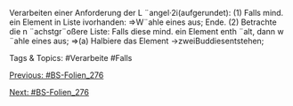 Verarbeiten einer Anforderung der L ¨angel·2i(aufgerundet):
(1) Falls mind. ein Element in Liste ivorhanden:
⇒W¨ahle eines aus; Ende.
(2) Betrachte die n ¨achstgr¨oßere Liste: Falls diese mind. ein Element enth ¨alt, dann w ¨ahle eines aus;
⇒(a) Halbiere das Element →zweiBuddiesentstehen;

   Tags & Topics:
   #Verarbeite
   #Falls

[Previous: #BS-Folien_276](BS-Folien_276.md)

[Next: #BS-Folien_276](BS-Folien_276.md)
